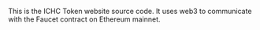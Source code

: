 This is the ICHC Token website source code. It uses web3 to communicate with the Faucet contract on Ethereum mainnet.
